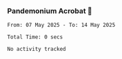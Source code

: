 ### Pandemonium Acrobat 🤸

<!--START_SECTION:waka-->

```all_time
From: 07 May 2025 - To: 14 May 2025

Total Time: 0 secs

No activity tracked
```

<!--END_SECTION:waka-->
